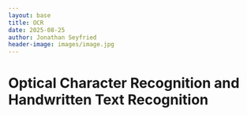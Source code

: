 ```yaml
---
layout: base
title: OCR
date: 2025-08-25
author: Jonathan Seyfried
header-image: images/image.jpg
---
```


# Optical Character Recognition and Handwritten Text Recognition

